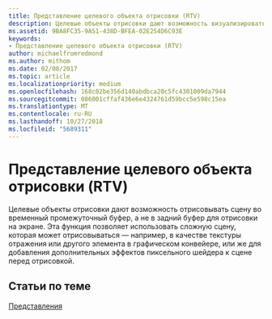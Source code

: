 ```yaml
---
title: Представление целевого объекта отрисовки (RTV)
description: Целевые объекты отрисовки дают возможность визуализировать сцену во временном промежуточном буфере, а не в заднем буфере для отрисовки на экране.
ms.assetid: 9BA8FC35-9A51-438D-BFEA-02E254D6C93E
keywords:
- Представление целевого объекта отрисовки (RTV)
author: michaelfromredmond
ms.author: mithom
ms.date: 02/08/2017
ms.topic: article
ms.localizationpriority: medium
ms.openlocfilehash: 168c02be356d140abdbca20c5fc4301009da7944
ms.sourcegitcommit: 086001cffaf436e6e4324761d59bcc5e598c15ea
ms.translationtype: MT
ms.contentlocale: ru-RU
ms.lasthandoff: 10/27/2018
ms.locfileid: "5689311"
---
```

# <a name="render-target-view-rtv"></a>Представление целевого объекта отрисовки (RTV)


Целевые объекты отрисовки дают возможность отрисовывать сцену во временный промежуточный буфер, а не в задний буфер для отрисовки на экране. Эта функция позволяет использовать сложную сцену, которая может отрисовываться — например, в качестве текстуры отражения или другого элемента в графическом конвейере, или же для добавления дополнительных эффектов пиксельного шейдера к сцене перед отрисовкой.

## <a name="span-idrelated-topicsspanrelated-topics"></a><span id="related-topics"></span>Статьи по теме


[Представления](views.md)

 

 





